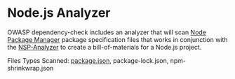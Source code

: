 Node.js Analyzer
================

OWASP dependency-check includes an analyzer that will scan [Node Package Manager](https://www.npmjs.com/)
package specification files that works in conjunction with the [NSP-Analyzer](./nsp-analyzer.html) to
create a bill-of-materials for a Node.js project.

Files Types Scanned: [package.json](https://docs.npmjs.com/files/package.json), package-lock.json, npm-shrinkwrap.json
